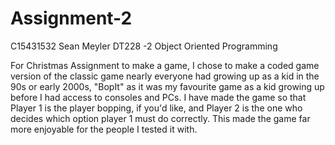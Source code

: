 # Assignment-2
C15431532
Sean Meyler
DT228 -2
Object Oriented Programming

For Christmas Assignment to make a game, I chose to make a coded game version of the classic game nearly everyone had growing up as a kid in the 90s or early 2000s, "BopIt" as it was my favourite game as a kid growing up before I had access to consoles and PCs.
I have made the game so that Player 1 is the player bopping, if you'd like, and Player 2 is the one who decides which option player 1 must do correctly. This made the game far more enjoyable for the people I tested it with.
